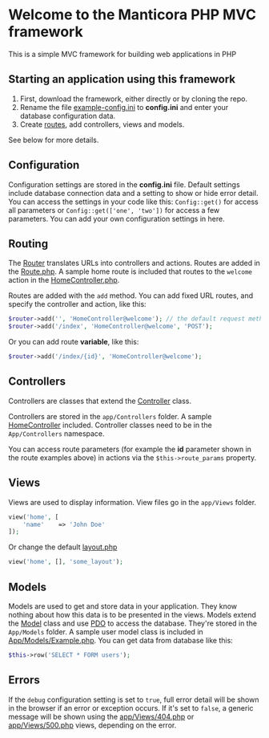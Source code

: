 # Welcome to the Manticora PHP MVC framework

This is a simple MVC framework for building web applications in PHP

## Starting an application using this framework

1. First, download the framework, either directly or by cloning the repo.
1. Rename the file [example-config.ini](example-config.ini) to **config.ini** and enter your database configuration data.
1. Create [routes](app/Route.php), add controllers, views and models.

See below for more details.

## Configuration

Configuration settings are stored in the **config.ini** file. Default settings include database connection data and a setting to show or hide error detail. You can access the settings in your code like this: `Config::get()` for access all parameters or `Config::get(['one', 'two'])` for access a few parameters. You can add your own configuration settings in here.

## Routing

The [Router](vendor/Manticora/core/Router.php) translates URLs into controllers and actions. Routes are added in the [Route.php](app/Route.php). A sample home route is included that routes to the `welcome` action in the [HomeController.php](app/Controllers/HomeController.php).

Routes are added with the `add` method. You can add fixed URL routes, and specify the controller and action, like this:

```php
$router->add('', 'HomeController@welcome'); // the default request method 'GET'
$router->add('/index', 'HomeController@welcome', 'POST');
```

Or you can add route **variable**, like this:

```php
$router->add('/index/{id}', 'HomeController@welcome');
```


## Controllers

Controllers are classes that extend the [Controller](vendor/Manticora/core/Controller.php) class.

Controllers are stored in the `app/Controllers` folder. A sample [HomeController](app/Controllers/HomeController.php) included. Controller classes need to be in the `App/Controllers` namespace.

You can access route parameters (for example the **id** parameter shown in the route examples above) in actions via the `$this->route_params` property.

## Views

Views are used to display information. View files go in the `app/Views` folder.

```php
view('home', [
    'name'    => 'John Doe'
]);
```
Or change the default [layout.php](app/Views/layout/layout.php)

```php
view('home', [], 'some_layout');
```

## Models

Models are used to get and store data in your application. They know nothing about how this data is to be presented in the views. Models extend the [Model](vendor/Manticora/core/Model.php) class and use [PDO](http://php.net/manual/en/book.pdo.php) to access the database. They're stored in the `App/Models` folder. A sample user model class is included in [App/Models/Example.php](app/Models/Example.php). You can get data from database like this:

```php
$this->row('SELECT * FORM users');
```

## Errors

If the `debug` configuration setting is set to `true`, full error detail will be shown in the browser if an error or exception occurs. If it's set to `false`, a generic message will be shown using the [app/Views/404.php](app/Views/404.php) or [app/Views/500.php](app/Views/500.php) views, depending on the error.

